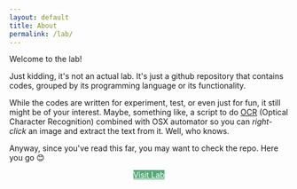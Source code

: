 ```yaml
---
layout: default
title: About
permalink: /lab/
---
```


Welcome to the lab! 

Just kidding, it's not an actual lab. It's just a github repository that contains codes, grouped by its programming language or its functionality. 

While the codes are written for experiment, test, or even just for fun, it still might be of your interest. Maybe, something like, a script to do [OCR](https://en.wikipedia.org/wiki/Optical_character_recognition) (Optical Character Recognition) combined with OSX automator so you can *right-click* an image and extract the text from it. Well, who knows.

Anyway, since you've read this far, you may want to check the repo. Here you go 😊

<div style="text-align:center;">
<a href="https://github.com/wzulfikar/lab" class="btn" style="background: rgb(86, 170, 118);color:white;">Visit Lab</a>
</div>
